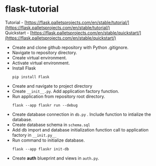 # flask-tutorial
Tutorial - [https://flask.palletsprojects.com/en/stable/tutorial/](https://flask.palletsprojects.com/en/stable/tutorial/)  
Quickstart - [https://flask.palletsprojects.com/en/stable/quickstart/](https://flask.palletsprojects.com/en/stable/quickstart/)

- Create and clone github repository with Python .gitignore.
- Navigate to repository directory.
- Create virtual environment.
- Activate virtual environment.
- Install Flask
    ```
    pip install Flask
    ```
- Create and navigate to project directory
- Create `__init__.py`. Add application factory function.
- Run application from repository root directory.
    ```
    flask --app flaskr run --debug
    ```
- Create database connection in ```db.py``` . Include function to intialize the database.
- Create database schema in ```schema.sql```
- Add db import and database initialization function call to application factory in ```__init.py__```
- Run command to initialize database.
    ```
    flask --app flaskr init-db
    ```
- Create __auth__ blueprint and views in ```auth.py```.